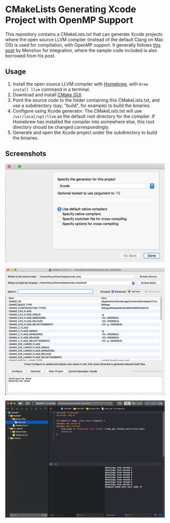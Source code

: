 # CMakeLists Generating Xcode Project with OpenMP Support
This repository contains a CMakeLists.txt that can generate Xcode projects where the open source LLVM compiler (instead of the default Clang on Mac OS) is used for compilation, with OpenMP support. It generally follows [this post](http://antonmenshov.com/2017/09/09/clang-openmp-setup-in-xcode/) by Menshov for integration, where the sample code included is also borrowed from his post.

## Usage
1. Install the open source LLVM compiler with [Homebrew](https://brew.sh), with `brew install llvm` command in a terminal.
2. Download and install [CMake GUI](https://cmake.org/download/).
3. Point the source code to the folder containing this CMakeLists.txt, and use a subdirectory (say, "build", for example) to build the binaries.
4. Configure using Xcode generator. The CMakeLists.txt will use `/usr/local/opt/llvm` as the default root directory for the compiler. If Homebrew has installed the compiler into somewhere else, this root directory should be changed correspondingly.
5. Generate and open the Xcode project under the subdirectory to build the binaries.

## Screenshots
![Select Xcode as the generator](screenshots/xcode_generator.jpg)

![CMake GUI after configured](screenshots/cmake_gui.jpg)

![OpenMP can be used with the open source LLVM compiler under Xcode 10 and MacOS 10.14](screenshots/openmp_xcode10_mojave.jpg)